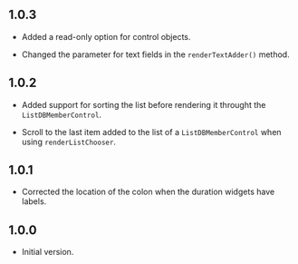 ## 1.0.3

- Added a read-only option for control objects.

- Changed the parameter for text fields in the `renderTextAdder()` method.

## 1.0.2

- Added support for sorting the list before rendering it throught the `ListDBMemberControl`.

- Scroll to the last item added to the list of a `ListDBMemberControl` when using `renderListChooser`.


## 1.0.1

- Corrected the location of the colon when the duration widgets have labels.

## 1.0.0

- Initial version.
